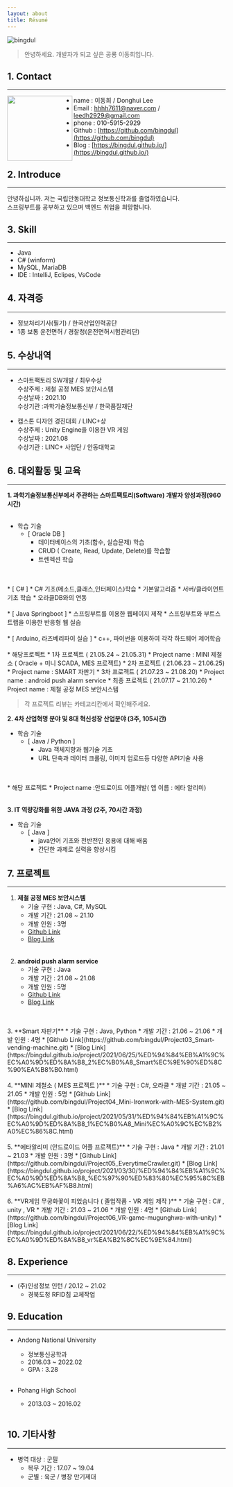 ```yaml
---
layout: about
title: Résumé
---
```


![bingdul](/assets/images/banners/bingdul.jpg)  
>안녕하세요. 개발자가 되고 싶은 공룡 이동희입니다.

## 1. Contact

---

<b><img align="left" src="/assets/images/banners/증명사진.jpg" width="150"></b>
 

* name : 이동희 / Donghui Lee
* Email : hhhh7611@naver.com  / leedh2929@gmail.com
* phone : 010-5915-2929
* Github : [https://github.com/bingdul](https://github.com/bingdul)
* Blog : [https://bingdul.github.io/](https://bingdul.github.io/)
  
## 2. Introduce

---
안녕하십니까. 저는 국립안동대학교 정보통신학과를 졸업하였습니다.  
스프링부트를 공부하고 있으며  백엔드 취업을 희망합니다.

## 3. Skill

---

* Java
* C# (winform)
* MySQL, MariaDB
* IDE : IntelliJ, Eclipes, VsCode

## 4. 자격증

---

* 정보처리기사(필기) / 한국산업인력공단
* 1종 보통 운전면허 / 경찰청(운전면허시험관리단)  
  
## 5. 수상내역

---

* 스마트팩토리 SW개발 / 최우수상  
  수상주제 : 제철 공정 MES 보안시스템  
  수상날짜 : 2021.10  
  수상기관 :과학기술정보통신부 / 한국품질재단  

* 캡스톤 디자인 경진대회 / LINC+상  
  수상주제 : Unity Engine을 이용한 VR 게임  
  수상날짜 : 2021.08  
  수상기관 : LINC+ 사업단 / 안동대학교  

## 6. 대외활동 및 교육

---

**1. 과학기술정보통신부에서 주관하는 스마트팩토리(Software) 개발자 양성과정(960시간)**
   <br>
   <br>
   * 학습 기술
     * [ Oracle DB ]
       * 데이터베이스의 기초(함수, 실습문제) 학습
       * CRUD ( Create, Read, Update, Delete)를 학습함 
       * 트렌젝션 학습
  <br>
  <br>
     * [ C# ]
       * C# 기초(메소드,클래스,인터페이스)학습
       * 기본알고리즘
       * 서버/클라이언트 기초 학습
       * 오라클DB와의 연동
  <br>
  <br>
     * [ Java Springboot ]
       * 스프링부트를 이용한 웹페이지 제작  
       * 스프링부트와 부트스트랩을 이용한 반응형 웹 실습
  <br>
  <br>
     * [ Arduino, 라즈베리파이 실습 ]
       * c++, 파이썬을 이용하여 각각 하드웨어 제어학습
  <br>
  <br> 
    * 해당프로젝트
      * 1차 프로젝트 ( 21.05.24 ~ 21.05.31)
        * Project name : MINI 제철소 ( Oracle + 미니 SCADA, MES 프로젝트)
      * 2차 프로젝트 ( 21.06.23 ~ 21.06.25)
        * Project name : SMART 자판기
      * 3차 프로젝트 ( 21.07.23 ~ 21.08.20)
        * Project name : android push alarm service
      * 최종 프로젝트 ( 21.07.17 ~ 21.10.26)
        * Project name : 제철 공정 MES 보안시스템  

>각 프로젝트 리뷰는 카테고리칸에서 확인해주세요.

**2.  4차 산업혁명 분야 및 8대 혁신성장 산업분야 (3주, 105시간)**  
  * 학습 기술
    * [ Java / Python ]
      * Java 객체지향과 웹기술 기초
      * URL 단축과 데이터 크롤링, 이미지 업로드등 다양한 API기술 사용
  <br>
  <br> 
  * 해당 프로젝트
    * Project name :안드로이드 어플개발( 앱 이름 : 에타 알리미)
  <br>
  <br>   
  
  **3. IT 역량강화를 위한 JAVA 과정 (2주, 70시간 과정)** 
  * 학습 기술
    * [ Java ]
      * java언어 기초와 전반전인 응용에 대해 배움
      * 간단한 과제로 실력을 향상시킴


## 7. 프로젝트

---

1. **제철 공정 MES 보안시스템**
    * 기술 구현 : Java, C#, MySQL
    * 개발 기간 : 21.08 ~ 21.10
    * 개발 인원 : 3명
    * [Github Link](https://github.com/bingdul/Project01_MES-security-System.git)
    * [Blog Link](https://bingdul.github.io/project/2021/10/30/%ED%94%84%EB%A1%9C%EC%A0%9D%ED%8A%B8_%EC%B5%9C%EC%A2%85_%EC%A0%9C%EC%B2%A0%EA%B3%B5%EC%A0%95%EB%B3%B4%EC%95%88.html)
   <br>
   <br>
2. **android push alarm service**
    * 기술 구현 : Java
    * 개발 기간 : 21.08 ~ 21.08
    * 개발 인원 : 5명
    * [Github Link](https://github.com/bingdul/Project02_android-push-alarm-service.git)
    * [Blog Link](https://bingdul.github.io/project/2021/08/29/%ED%94%84%EB%A1%9C%EC%A0%9D%ED%8A%B8_3%EC%B0%A8_%EC%95%88%EB%93%9C%EB%A1%9C%EC%9D%B4%EB%93%9C%ED%91%B8%EC%8B%9C%EC%95%8C%EB%9E%8C%EC%84%9C%EB%B9%84%EC%8A%A4.html)
  <br>
  <br>
3. **Smart 자판기**  
   * 기술 구현 : Java, Python
   * 개발 기간 : 21.06 ~ 21.06
   * 개발 인원 : 4명
   * [Github Link](https://github.com/bingdul/Project03_Smart-vending-machine.git)
   * [Blog Link](https://bingdul.github.io/project/2021/06/25/%ED%94%84%EB%A1%9C%EC%A0%9D%ED%8A%B8_2%EC%B0%A8_Smart%EC%9E%90%ED%8C%90%EA%B8%B0.html)
  <br>
  <br>
4. **MINI 제철소 ( MES 프로젝트 )**
   * 기술 구현 : C#, 오라클
   * 개발 기간 : 21.05 ~ 21.05
   * 개발 인원 : 5명
   * [Github Link](https://github.com/bingdul/Project04_Mini-Ironwork-with-MES-System.git)
   * [Blog Link](https://bingdul.github.io/project/2021/05/31/%ED%94%84%EB%A1%9C%EC%A0%9D%ED%8A%B8_1%EC%B0%A8_Mini%EC%A0%9C%EC%B2%A0%EC%86%8C.html)
  <br>
  <br>
5. **에타알리미 (안드로이드 어플 프로젝트)**
   * 기술 구현 : Java
   * 개발 기간 : 21.01 ~ 21.03
   * 개발 인원 : 3명
   * [Github Link](https://github.com/bingdul/Project05_EverytimeCrawler.git)
   * [Blog Link](https://bingdul.github.io/project/2021/03/30/%ED%94%84%EB%A1%9C%EC%A0%9D%ED%8A%B8_%EC%97%90%ED%83%80%EC%95%8C%EB%A6%AC%EB%AF%B8.html)
  <br>
  <br>
6. **VR게임 무궁화꽃이 피었습니다 ( 졸업작품 - VR 게임 제작 )**
   * 기술 구현 : C# , unity , VR
   * 개발 기간 : 21.03 ~ 21.06
   * 개발 인원 : 4명
   * [Github Link](https://github.com/bingdul/Project06_VR-game-mugunghwa-with-unity)
   * [Blog Link](https://bingdul.github.io/project/2021/06/22/%ED%94%84%EB%A1%9C%EC%A0%9D%ED%8A%B8_vr%EA%B2%8C%EC%9E%84.html)

## 8. Experience

---

* (주)인성정보 인턴 / 20.12 ~ 21.02
  * 경북도청 RFID칩 교체작업
  
## 9. Education

---

* Andong National University
  * 정보통신공학과
  * 2016.03 ~ 2022.02
  * GPA : 3.28  
  
  <br>
* Pohang High School
  * 2013.03 ~ 2016.02
  
  <br>

## 10. 기타사항

---

* 병역 대상 : 군필
  * 복무 기간 : 17.07 ~ 19.04
  * 군별 : 육군 / 병장 만기제대